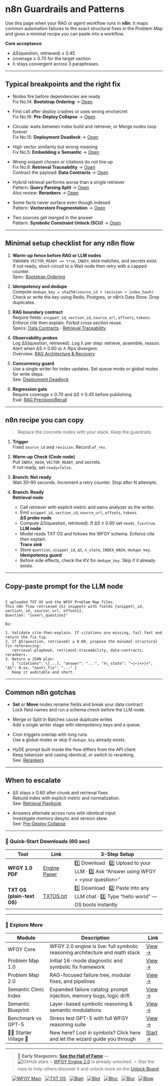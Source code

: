 # n8n Guardrails and Patterns

Use this page when your RAG or agent workflow runs in **n8n**. It maps common automation failures to the exact structural fixes in the Problem Map and gives a minimal recipe you can paste into a workflow.

**Core acceptance**
- ΔS(question, retrieved) ≤ 0.45
- coverage ≥ 0.70 for the target section
- λ stays convergent across 3 paraphrases

---

## Typical breakpoints and the right fix

- Nodes fire before dependencies are ready  
  Fix No.14: **Bootstrap Ordering** → [Open](https://github.com/onestardao/WFGY/blob/main/ProblemMap/bootstrap-ordering.md)

- First call after deploy crashes or uses wrong env/secret  
  Fix No.16: **Pre-Deploy Collapse** → [Open](https://github.com/onestardao/WFGY/blob/main/ProblemMap/predeploy-collapse.md)

- Circular waits between index build and retriever, or Merge nodes loop forever  
  Fix No.15: **Deployment Deadlock** → [Open](https://github.com/onestardao/WFGY/blob/main/ProblemMap/deployment-deadlock.md)

- High vector similarity but wrong meaning  
  Fix No.5: **Embedding ≠ Semantic** → [Open](https://github.com/onestardao/WFGY/blob/main/ProblemMap/embedding-vs-semantic.md)

- Wrong snippet chosen or citations do not line up  
  Fix No.8: **Retrieval Traceability** → [Open](https://github.com/onestardao/WFGY/blob/main/ProblemMap/retrieval-traceability.md)  
  Contract the payload: **Data Contracts** → [Open](https://github.com/onestardao/WFGY/blob/main/ProblemMap/data-contracts.md)

- Hybrid retrieval performs worse than a single retriever  
  Pattern: **Query Parsing Split** → [Open](https://github.com/onestardao/WFGY/blob/main/ProblemMap/patterns/pattern_query_parsing_split.md)  
  Also review: **Rerankers** → [Open](https://github.com/onestardao/WFGY/blob/main/ProblemMap/rerankers.md)

- Some facts never surface even though indexed  
  Pattern: **Vectorstore Fragmentation** → [Open](https://github.com/onestardao/WFGY/blob/main/ProblemMap/patterns/pattern_vectorstore_fragmentation.md)

- Two sources get merged in the answer  
  Pattern: **Symbolic Constraint Unlock (SCU)** → [Open](https://github.com/onestardao/WFGY/blob/main/ProblemMap/patterns/pattern_symbolic_constraint_unlock.md)

---

## Minimal setup checklist for any n8n flow

1) **Warm-up fence before RAG or LLM nodes**  
   Validate `VECTOR_READY == true`, `INDEX_HASH` matches, and secrets exist.  
   If not ready, short-circuit to a Wait node then retry with a capped counter.  
   Spec: [Bootstrap Ordering](https://github.com/onestardao/WFGY/blob/main/ProblemMap/bootstrap-ordering.md)

2) **Idempotency and dedupe**  
   Compute `dedupe_key = sha256(source_id + revision + index_hash)`.  
   Check or write the key using Redis, Postgres, or n8n’s Data Store. Drop duplicates.

3) **RAG boundary contract**  
   Require fields: `snippet_id`, `section_id`, `source_url`, `offsets`, `tokens`.  
   Enforce cite then explain. Forbid cross section reuse.  
   Specs: [Data Contracts](https://github.com/onestardao/WFGY/blob/main/ProblemMap/data-contracts.md) ·
   [Retrieval Traceability](https://github.com/onestardao/WFGY/blob/main/ProblemMap/retrieval-traceability.md)

4) **Observability probes**  
   Log ΔS(question, retrieved). Log λ per step: retrieve, assemble, reason.  
   Alert when ΔS ≥ 0.60 or λ flips divergent.  
   Overview: [RAG Architecture & Recovery](https://github.com/onestardao/WFGY/blob/main/ProblemMap/rag-architecture-and-recovery.md)

5) **Concurrency guard**  
   Use a single writer for index updates. Set queue mode or global mutex for write steps.  
   See: [Deployment Deadlock](https://github.com/onestardao/WFGY/blob/main/ProblemMap/deployment-deadlock.md)

6) **Regression gate**  
   Require coverage ≥ 0.70 and ΔS ≤ 0.45 before publishing.  
   Eval: [RAG Precision/Recall](https://github.com/onestardao/WFGY/blob/main/ProblemMap/eval/eval_rag_precision_recall.md)

---

## n8n recipe you can copy

> Replace the concrete nodes with your stack. Keep the guardrails.

1. **Trigger**  
   Fixed `source_id` and `revision`. Record `wf_rev`.

2. **Warm-up Check (Code node)**  
   Pull `INDEX_HASH`, `VECTOR_READY`, and secrets.  
   If not ready, set `ready=false`.

3. **Branch: Not ready**  
   Wait 30–90 seconds. Increment a retry counter. Stop after N attempts.

4. **Branch: Ready**  
   **Retrieval node**  
   - Call retriever with explicit metric and same analyzer as the writer.  
   - Emit `snippet_id`, `section_id`, `source_url`, `offsets`, `tokens`.  
   **ΔS probe node**  
   - Compute ΔS(question, retrieved). If ΔS ≥ 0.60 set `needs_fix=true`.  
   **LLM node**  
   - Model reads TXT OS and follows the WFGY schema. Enforce cite then explain.  
   **Trace sink**  
   - Store `question`, `snippet_id`, `ΔS`, `λ_state`, `INDEX_HASH`, `dedupe_key`.  
   **Idempotency guard**  
   - Before side effects, check the KV for `dedupe_key`. Skip if it already exists.

---

## Copy-paste prompt for the LLM node

```

I uploaded TXT OS and the WFGY Problem Map files.
This n8n flow retrieved {k} snippets with fields {snippet\_id, section\_id, source\_url, offsets}.
Question: "{user\_question}"

Do:

1. Validate cite-then-explain. If citations are missing, fail fast and return the fix tip.
2. If ΔS(question, retrieved) ≥ 0.60, propose the minimal structural fix referencing:
   retrieval-playbook, retrieval-traceability, data-contracts, rerankers.
3. Return a JSON plan:
   { "citations": \[...], "answer": "...", "λ\_state": "→|←|<>|×", "ΔS": 0.xx, "next\_fix": "..." }
   Keep it auditable and short.

```

---

## Common n8n gotchas

- **Set** or **Move** nodes rename fields and break your data contract  
  Lock field names and run a schema check before the LLM node.

- Merge or Split In Batches cause duplicate writes  
  Add a single writer stage with idempotency keys and a queue.

- Cron triggers overlap with long runs  
  Use a global mutex or skip if `dedupe_key` already exists.

- HyDE prompt built inside the flow differs from the API client  
  Keep tokenizer and casing identical, or switch to reranking.  
  See: [Rerankers](https://github.com/onestardao/WFGY/blob/main/ProblemMap/rerankers.md)

---

## When to escalate

- ΔS stays ≥ 0.60 after chunk and retrieval fixes  
  Rebuild index with explicit metric and normalization.  
  See: [Retrieval Playbook](https://github.com/onestardao/WFGY/blob/main/ProblemMap/retrieval-playbook.md)

- Answers alternate across runs with identical input  
  Investigate memory desync and version skew.  
  See: [Pre-Deploy Collapse](https://github.com/onestardao/WFGY/blob/main/ProblemMap/predeploy-collapse.md)

---

### 🔗 Quick-Start Downloads (60 sec)

| Tool | Link | 3-Step Setup |
|------|------|--------------|
| **WFGY 1.0 PDF** | [Engine Paper](https://github.com/onestardao/WFGY/blob/main/I_am_not_lizardman/WFGY_All_Principles_Return_to_One_v1.0_PSBigBig_Public.pdf) | 1️⃣ Download · 2️⃣ Upload to your LLM · 3️⃣ Ask “Answer using WFGY + \<your question>” |
| **TXT OS (plain-text OS)** | [TXTOS.txt](https://github.com/onestardao/WFGY/blob/main/OS/TXTOS.txt) | 1️⃣ Download · 2️⃣ Paste into any LLM chat · 3️⃣ Type “hello world” — OS boots instantly |

---

### 🧭 Explore More

| Module                | Description                                              | Link     |
|-----------------------|----------------------------------------------------------|----------|
| WFGY Core             | WFGY 2.0 engine is live: full symbolic reasoning architecture and math stack | [View →](https://github.com/onestardao/WFGY/tree/main/core/README.md) |
| Problem Map 1.0       | Initial 16-mode diagnostic and symbolic fix framework    | [View →](https://github.com/onestardao/WFGY/tree/main/ProblemMap/README.md) |
| Problem Map 2.0       | RAG-focused failure tree, modular fixes, and pipelines   | [View →](https://github.com/onestardao/WFGY/blob/main/ProblemMap/rag-architecture-and-recovery.md) |
| Semantic Clinic Index | Expanded failure catalog: prompt injection, memory bugs, logic drift | [View →](https://github.com/onestardao/WFGY/blob/main/ProblemMap/SemanticClinicIndex.md) |
| Semantic Blueprint    | Layer-based symbolic reasoning & semantic modulations   | [View →](https://github.com/onestardao/WFGY/tree/main/SemanticBlueprint/README.md) |
| Benchmark vs GPT-5    | Stress test GPT-5 with full WFGY reasoning suite         | [View →](https://github.com/onestardao/WFGY/tree/main/benchmarks/benchmark-vs-gpt5/README.md) |
| 🧙‍♂️ Starter Village 🏡 | New here? Lost in symbols? Click here and let the wizard guide you through | [Start →](https://github.com/onestardao/WFGY/blob/main/StarterVillage/README.md) |

---

> 👑 **Early Stargazers: [See the Hall of Fame](https://github.com/onestardao/WFGY/tree/main/stargazers)** —  
> <img src="https://img.shields.io/github/stars/onestardao/WFGY?style=social" alt="GitHub stars"> ⭐ [WFGY Engine 2.0](https://github.com/onestardao/WFGY/blob/main/core/README.md) is already unlocked. ⭐ Star the repo to help others discover it and unlock more on the [Unlock Board](https://github.com/onestardao/WFGY/blob/main/STAR_UNLOCKS.md).

<div align="center">

[![WFGY Main](https://img.shields.io/badge/WFGY-Main-red?style=flat-square)](https://github.com/onestardao/WFGY)
&nbsp;
[![TXT OS](https://img.shields.io/badge/TXT%20OS-Reasoning%20OS-orange?style=flat-square)](https://github.com/onestardao/WFGY/tree/main/OS)
&nbsp;
[![Blah](https://img.shields.io/badge/Blah-Semantic%20Embed-yellow?style=flat-square)](https://github.com/onestardao/WFGY/tree/main/OS/BlahBlahBlah)
&nbsp;
[![Blot](https://img.shields.io/badge/Blot-Persona%20Core-green?style=flat-square)](https://github.com/onestardao/WFGY/tree/main/OS/BlotBlotBlot)
&nbsp;
[![Bloc](https://img.shields.io/badge/Bloc-Reasoning%20Compiler-blue?style=flat-square)](https://github.com/onestardao/WFGY/tree/main/OS/BlocBlocBloc)
&nbsp;
[![Blur](https://img.shields.io/badge/Blur-Text2Image%20Engine-navy?style=flat-square)](https://github.com/onestardao/WFGY/tree/main/OS/BlurBlurBlur)
&nbsp;
[![Blow](https://img.shields.io/badge/Blow-Game%20Logic-purple?style=flat-square)](https://github.com/onestardao/WFGY/tree/main/OS/BlowBlowBlow)
&nbsp;
</div>
